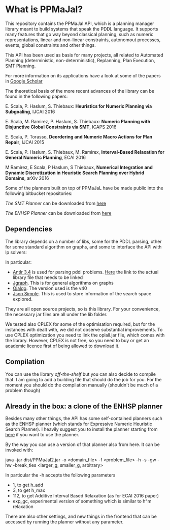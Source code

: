 # What is PPMaJal?

This repository contains the PPMaJal API, which is a planning manager library meant to build systems that speak the PDDL language. It supports many features that go way beyond classical planning, such as numeric representations, linear and non-linear constraints, autonomout processes, events, global constraints and other things.

This API has been used as basis for many projects, all related to Automated Planning (deterministic, non-deterministic), Replanning, Plan Execution, SMT Planning.

For more information on its applications have a look at some of the papers in [Google Scholar](https://scholar.google.com.au/citations?user=lgfpklAAAAAJ&hl=en)

The theoretical basis of the more recent advances of the library can be found in the following papers:

E. Scala, P. Haslum, S. Thiebaux: **Heuristics for Numeric Planning via Subgoaling**, IJCAI 2016

E. Scala, M. Ramirez, P. Haslum, S. Thiebaux: **Numeric Planning with Disjunctive Global Constraints via SMT**, ICAPS 2016

E. Scala, P. Torasso, **Deordering and Numeric Macro Actions for Plan Repair**, IJCAI 2015

E. Scala, P. Haslum, S. Thiebaux, M. Ramirex, **Interval-Based Relaxation for General Numeric Planning**, ECAI 2016

M Ramirez, E Scala, P Haslum, S Thiebaux, **Numerical Integration and Dynamic Discretization in Heuristic Search Planning over Hybrid Domains**, arXiv 2016

Some of the planners built on top of PPMaJaL have be made public into the following bitbucket repositories:

*The SMT Planner* can be downloaded from [here](https://bitbucket.org/enricode/springroll-smt-hybrid-planner)

*The ENHSP Planner* can be downloaded from [here](https://bitbucket.org/enricode/enhsp)


## Dependencies

The library depends on a number of libs, some for the PDDL parsing, other for some standard algorithm on graphs, and some to interface the API with lp solvers:

In particular:

- [Antlr 3.4](http://www.antlr3.org) is used for parsing pddl problems. [Here](http://www.antlr3.org/download/antlr-3.4-complete.jar) the link to the actual library file that needs to be linked
- [Jgraph](http://jgrapht.org). This is for general algorithms on graphs
- [Ojalgo](http://ojalgo.org). The version used is the v40
- [Json Simple](https://github.com/fangyidong/json-simple). This is used to store information of the search space explored.

They are all open source projects, so is this library. For your convenience, the necessary jar files are all under the lib folder.

We tested also CPLEX for some of the optimisation required, but for the instances with dealt with, we did not observe substantial improvements. To use CPLEX optimization you need to link the oplall.jar file, which comes with the library. However, CPLEX is not free, so you need to buy or get an academic licence first of being allowed to download it.

## Compilation

You can use the library *off-the-shelf* but you can also decide to compile that. I am going to add a building file that should do the job for you. For the moment you should do the compilation manually (shouldn't be much of a problem though)

## Already in the box: a clone of the ENHSP planner

Besides many other things, the API has some self-contained planners such as the ENHSP planner (which stands for Expressive Numeric Heuristic Search Planner). I heavily suggest you to install the planner starting from [here](https://bitbucket.org/enricode/enhsp.-numeric-heuristic-search-pddl-planner) if you want to use the planner.

By the way you can use a version of that planner also from here. It can be invoked with:

java -jar dist/PPMaJal2.jar -o <domain_file> -f <problem_file> -h <configuration> -s <search-strategy> -gw <weight for the g-values> -hw <weight for the h-values> -break_ties <larger_g, smaller_g, arbitrary>

In particular the -h accepts the following parameters

- 1, to get h_add
- 3, to get h_max
- 112, to get Additive Interval Based Relaxation (as for ECAI 2016 paper)
- exp_gc, experimental version of something which is similar to h^m relaxation

There are also other settings, and new things in the frontend that can be accessed by running the planner without any parameter.
